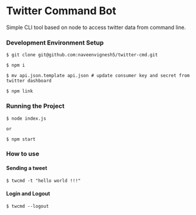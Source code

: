 # **Twitter Command Bot**

Simple CLI tool based on node to access twitter data from command line.

### **Development Environment Setup**

```shell
$ git clone git@github.com:naveenvignesh5/twitter-cmd.git

$ npm i

$ mv api.json.template api.json # update consumer key and secret from twitter dashboard

$ npm link
```

### **Running the Project**

```shell
$ node index.js

or

$ npm start
```

### **How to use**

#### Sending a tweet

```shell
$ twcmd -t "hello world !!!"
```

#### Login and Logout


```shell
$ twcmd --logout
```
